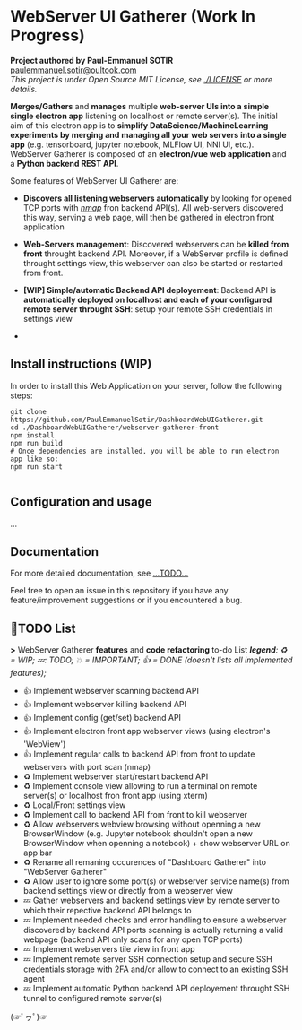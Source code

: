 # WebServer UI Gatherer (Work In Progress)

__Project authored by Paul-Emmanuel SOTIR__ <paulemmanuel.sotir@oultook.com>  
_This project is under Open Source MIT License, see [./LICENSE](./LICENSE) or more details._  

__Merges/Gathers__ and __manages__ multiple __web-server UIs into a simple single electron app__ listening on localhost or remote server(s). The initial aim of this electron app is to __simplify DataScience/MachineLearning experiments by merging and managing all your web servers into a single app__ (e.g. tensorboard, jupyter notebook, MLFlow UI, NNI UI, etc.). WebServer Gatherer is composed of an __electron/vue web application__ and a __Python backend REST API__.  

Some features of WebServer UI Gatherer are:

- __Discovers all listening webservers automatically__ by looking for opened TCP ports with _[nmap](https://nmap.org/)_ fron backend API(s). All web-servers discovered this way, serving a web page, will then be gathered in electron front application  
- __Web-Servers management__: Discovered webservers can be __killed from front__ throught backend API. Moreover, if a WebServer profile is defined throught settings view, this webserver can also be started or restarted from front.
- __[WIP] Simple/automatic Backend API deployement__: Backend API is __automatically deployed on localhost and each of your configured remote server throught SSH__: setup your remote SSH credentials in settings view  

-

## Install instructions (WIP)

In order to install this Web Application on your server, follow the following steps:

``` shell
git clone https://github.com/PaulEmmanuelSotir/DashboardWebUIGatherer.git
cd ./DashboardWebUIGatherer/webserver-gatherer-front
npm install
npm run build
# Once dependencies are installed, you will be able to run electron app like so:
npm run start


```

## Configuration and usage

...

## Documentation

For more detailed documentation, see [...TODO...](...)

Feel free to open an issue in this repository if you have any feature/improvement suggestions or if you encountered a bug.

## 📝TODO List

__>__ WebServer Gatherer __features__ and __code refactoring__ to-do List
_**legend**: ♻ = WIP; 💤: TODO; 💥 = IMPORTANT; 👍 = DONE (doesn't lists all implemented features);_

- 👍 Implement webserver scanning backend API
- 👍 Implement webserver killing backend API
- 👍 Implement config (get/set) backend API
- 👍 Implement electron front app webserver views (using electron's 'WebView')
- 👍 Implement regular calls to backend API from front to update webservers with port scan (nmap)
- ♻ Implement webserver start/restart backend API
- ♻ Implement console view allowing to run a terminal on remote server(s) or localhost fron front app (using xterm)
- ♻ Local/Front settings view
- ♻ Implement call to backend API from front to kill webserver
- ♻ Allow webservers webview browsing without openning a new BrowserWindow (e.g. Jupyter notebook shouldn't open a new BrowserWindow when openning a notebook) + show webserver URL on app bar
- ♻ Rename all remaning occurences of "Dashboard Gatherer" into "WebServer Gatherer"
- ♻ Allow user to ignore some port(s) or webserver service name(s) from backend settings view or directly from a webserver view
- 💤 Gather webservers and backend settings view by remote server to which their repective backend API belongs to
- 💤 Implement needed checks and error handling to ensure a webserver discovered by backend API ports scanning is actually returning a valid webpage (backend API only scans for any open TCP ports)
- 💤 Implement webservers tile view in front app
- 💤 Implement remote server SSH connection setup and secure SSH credentials storage with 2FA and/or allow to connect to an existing SSH agent  
- 💤 Implement automatic Python backend API deployement throught SSH tunnel to configured remote server(s)

(☞ﾟヮﾟ)☞
